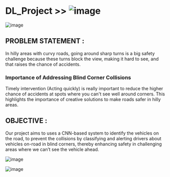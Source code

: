 # DL_Project >> ![image](https://github.com/Pratik-Salunkhe/DL_Project/assets/96179015/36a06a1a-e09f-4f90-84dd-66cb22c17a22)

![image](https://github.com/Pratik-Salunkhe/DL_Project/assets/96179015/71f93100-27a4-4345-9ec3-2c98bff01e75)

## PROBLEM STATEMENT :
  In hilly areas with curvy roads, going around sharp turns is a big safety challenge because these turns block the view, making it hard to see, and that raises the chance of accidents.

  ### Importance of Addressing Blind Corner Collisions

Timely intervention  (Acting quickly)  is really important to reduce the higher chance of accidents at spots where you can't see well around corners. This highlights the importance of creative solutions to make roads safer in hilly areas.

## OBJECTIVE :
  Our project aims to uses a CNN-based system to identify  the vehicles on the road, to prevent the collisions by classifying and alerting drivers about vehicles on-road in blind corners, thereby enhancing safety in challenging areas where we can’t see the vehicle ahead.

![image](https://github.com/Pratik-Salunkhe/DL_Project/assets/96179015/ff311954-6e37-4b70-bb2b-24adca6c3920)

![image](https://github.com/Pratik-Salunkhe/DL_Project/assets/96179015/c0b0ae05-de93-4cf1-8e11-16fe44705ef2)
